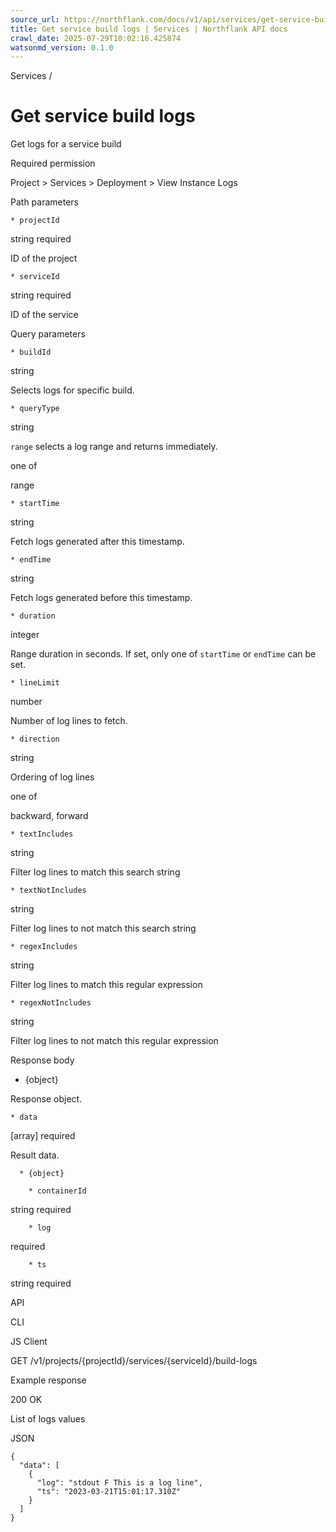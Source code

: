 ```yaml
---
source_url: https://northflank.com/docs/v1/api/services/get-service-build-logs
title: Get service build logs | Services | Northflank API docs
crawl_date: 2025-07-29T10:02:16.425874
watsonmd_version: 0.1.0
---
```


Services / 

# Get service build logs

Get logs for a service build

Required permission

Project > Services > Deployment > View Instance Logs

Path parameters

    * projectId

string required

ID of the project

    * serviceId

string required

ID of the service




Query parameters

    * buildId

string

Selects logs for specific build.

    * queryType

string

`range` selects a log range and returns immediately.

one of

range

    * startTime

string

Fetch logs generated after this timestamp.

    * endTime

string

Fetch logs generated before this timestamp.

    * duration

integer

Range duration in seconds. If set, only one of `startTime` or `endTime` can be set.

    * lineLimit

number

Number of log lines to fetch.

    * direction

string

Ordering of log lines

one of

backward, forward

    * textIncludes

string

Filter log lines to match this search string

    * textNotIncludes

string

Filter log lines to not match this search string

    * regexIncludes

string

Filter log lines to match this regular expression

    * regexNotIncludes

string

Filter log lines to not match this regular expression




Response body

  * {object}

Response object.

    * data

[array] required

Result data.

      * {object}

        * containerId

string required

        * log

required

        * ts

string required




API

CLI

JS Client

GET /v1/projects/{projectId}/services/{serviceId}/build-logs

Example response

200 OK

List of logs values

JSON
    
    
    {
      "data": [
        {
          "log": "stdout F This is a log line",
          "ts": "2023-03-21T15:01:17.310Z"
        }
      ]
    }